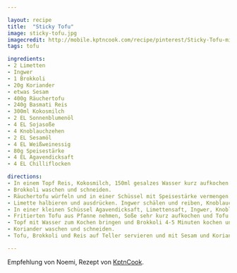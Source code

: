 ```yaml
---

layout: recipe
title:  "Sticky Tofu"
image: sticky-tofu.jpg
imagecredit: http://mobile.kptncook.com/recipe/pinterest/Sticky-Tofu-mit-Brokkoli-&-Kokosnuss-Reis/4b596ab7
tags: tofu

ingredients:
- 2 Limetten
- Ingwer
- 1 Brokkoli
- 20g Koriander
- etwas Sesam
- 400g Räuchertofu
- 240g Basmati Reis
- 300ml Kokosmilch
- 2 EL Sonnenblumenöl
- 4 EL Sojasoße
- 4 Knoblauchzehen
- 2 EL Sesamöl
- 4 EL Weißweinessig
- 80g Speisestärke
- 4 EL Agavendicksaft
- 4 EL Chilliflocken

directions:
- In einem Topf Reis, Kokosmilch, 150ml gesalzes Wasser kurz aufkochen und dann unter leichter Hitze abgedeckt köcheln lassen bis die Flüssigkeit verschwunden ist. Von der Hitze nehmen.
- Brokkoli waschen und schneiden.
- Räuchertofu würfeln und in einer Schüssel mit Speisestärke vermengen. Anschließend in einer großen Pfanne Öl erhitzen und Tofu fritieren bis er knusprig ist. Oft wenden.
- Limette halbieren und ausdrücken. Ingwer schälen und reiben, Knoblauch ebenso.
- In einer kleinen Schüssel Agavendicksaft, Limettensaft, Ingwer, Knoblauch, Sojasoße, Sesamöl, Chiliflocken und Essig verrühren.
- Fritierten Tofu aus Pfanne nehmen, Soße sehr kurz aufkochen und Tofu wieder hinzufügen, alles vermengen.
- Topf mit Wasser zum Kochen bringen und Brokkoli 4-5 Minuten kochen und abgießen.
- Koriander waschen und schneiden.
- Tofu, Brokkoli und Reis auf Teller servieren und mit Sesam und Koriander verfeinern.

---
```


Empfehlung von Noemi, Rezept von [KptnCook](http://mobile.kptncook.com/recipe/pinterest/Sticky-Tofu-mit-Brokkoli-&-Kokosnuss-Reis/4b596ab7).
